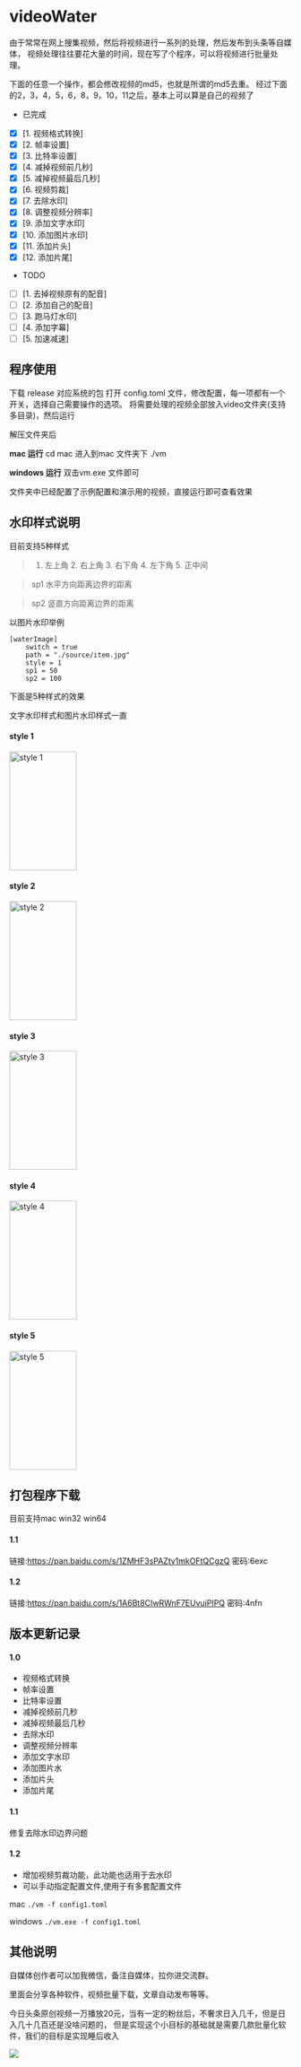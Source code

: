 # videoWater

由于常常在网上搜集视频，然后将视频进行一系列的处理，然后发布到头条等自媒体，
视频处理往往要花大量的时间，现在写了个程序，可以将视频进行批量处理。

下面的任意一个操作，都会修改视频的md5，也就是所谓的md5去重。
经过下面的2，3，4，5，6，8，9，10，11之后，基本上可以算是自己的视频了

* 已完成
* [x] [1. 视频格式转换] 
* [x] [2. 帧率设置] 
* [x] [3. 比特率设置] 
* [x] [4. 减掉视频前几秒] 
* [x] [5. 减掉视频最后几秒] 
* [x] [6. 视频剪裁]
* [x] [7. 去除水印] 
* [x] [8. 调整视频分辨率] 
* [x] [9. 添加文字水印] 
* [x] [10. 添加图片水印]
* [x] [11. 添加片头] 
* [x] [12. 添加片尾] 

* TODO
* [ ] [1. 去掉视频原有的配音] 
* [ ] [2. 添加自己的配音] 
* [ ] [3. 跑马灯水印]
* [ ] [4. 添加字幕]
* [ ] [5. 加速减速]

## 程序使用
下载 release 对应系统的包
打开 config.toml 文件，修改配置，每一项都有一个开关，选择自己需要操作的选项。
将需要处理的视频全部放入video文件夹(支持多目录)，然后运行

解压文件夹后

**mac 运行**
cd mac  进入到mac 文件夹下
./vm


**windows 运行**
双击vm.exe 文件即可


文件夹中已经配置了示例配置和演示用的视频，直接运行即可查看效果

## 水印样式说明

目前支持5种样式

 > 1. 左上角 2. 右上角 3. 右下角 4. 左下角 5. 正中间
 
 >  sp1 水平方向距离边界的距离
 
 > sp2 竖直方向距离边界的距离

以图片水印举例
```
[waterImage]
    switch = true
    path = "./source/item.jpg"
    style = 1
    sp1 = 50
    sp2 = 100
```

下面是5种样式的效果

文字水印样式和图片水印样式一直

#### style 1
<img src="https://github.com/suifengqjn/videoWater/blob/master/image/style1.jpg?raw=true" width="120" height="212" alt="style 1"/>

#### style 2
<img src="https://github.com/suifengqjn/videoWater/blob/master/image/style2.jpg?raw=true" width="120" height="212" alt="style 2"/>

#### style 3
<img src="https://github.com/suifengqjn/videoWater/blob/master/image/style3.jpg?raw=true" width="120" height="212" alt="style 3"/>

#### style 4
<img src="https://github.com/suifengqjn/videoWater/blob/master/image/style4.jpg?raw=true" width="120" height="212" alt="style 4"/>

#### style 5
<img src="https://github.com/suifengqjn/videoWater/blob/master/image/style5.jpg?raw=true" width="120" height="212" alt="style 5"/>


## 打包程序下载

目前支持mac win32 win64
#### 1.1 
链接:https://pan.baidu.com/s/1ZMHF3sPAZty1mkOFtQCgzQ  密码:6exc

#### 1.2
链接:https://pan.baidu.com/s/1A6Bt8CIwRWnF7EUvuiPIPQ  密码:4nfn

## 版本更新记录

#### 1.0
* 视频格式转换
* 帧率设置
* 比特率设置
* 减掉视频前几秒
* 减掉视频最后几秒
* 去除水印
* 调整视频分辨率
* 添加文字水印
* 添加图片水
* 添加片头
* 添加片尾
#### 1.1
修复去除水印边界问题
#### 1.2
* 增加视频剪裁功能，此功能也适用于去水印
* 可以手动指定配置文件,使用于有多套配置文件  

mac `./vm -f config1.toml`

windows `./vm.exe -f config1.toml`


## 其他说明

自媒体创作者可以加我微信，备注自媒体，拉你进交流群。

里面会分享各种软件，视频批量下载，文章自动发布等等。

今日头条原创视频一万播放20元，当有一定的粉丝后，不奢求日入几千，但是日入几十几百还是没啥问题的，
但是实现这个小目标的基础就是需要几款批量化软件，我们的目标是实现睡后收入


![](https://github.com/suifengqjn/videoWater/blob/master/image/wechat.jpeg?raw=true)





 

